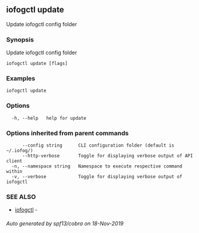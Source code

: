 ## iofogctl update

Update iofogctl config folder

### Synopsis

Update iofogctl config folder

```
iofogctl update [flags]
```

### Examples

```
iofogctl update
```

### Options

```
  -h, --help   help for update
```

### Options inherited from parent commands

```
      --config string      CLI configuration folder (default is ~/.iofog/)
      --http-verbose       Toggle for displaying verbose output of API client
  -n, --namespace string   Namespace to execute respective command within
  -v, --verbose            Toggle for displaying verbose output of iofogctl
```

### SEE ALSO

* [iofogctl](iofogctl.md)	 - 

###### Auto generated by spf13/cobra on 18-Nov-2019
